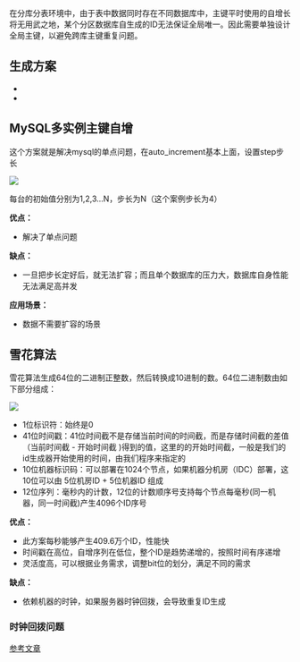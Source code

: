 在分库分表环境中，由于表中数据同时存在不同数据库中，主键平时使用的自增长将无用武之地，某个分区数据库自生成的ID无法保证全局唯一。因此需要单独设计全局主键，以避免跨库主键重复问题。

## 生成方案

- 

- 

## MySQL多实例主键自增

这个方案就是解决mysql的单点问题，在auto_increment基本上面，设置step步长

![](https://ae01.alicdn.com/kf/H0dbc4f32fe6e48eab879d1183d438debr.jpg)

每台的初始值分别为1,2,3...N，步长为N（这个案例步长为4）

**优点：**

- 解决了单点问题

**缺点：**

- 一旦把步长定好后，就无法扩容；而且单个数据库的压力大，数据库自身性能无法满足高并发

**应用场景：**

- 数据不需要扩容的场景

## 雪花算法

雪花算法生成64位的二进制正整数，然后转换成10进制的数。64位二进制数由如下部分组成：

![](https://ae01.alicdn.com/kf/H280c00f3acc24b44967f9cf829cfe336J.jpg)

- 1位标识符：始终是0
- 41位时间戳：41位时间截不是存储当前时间的时间截，而是存储时间截的差值（当前时间截 - 开始时间截 )得到的值，这里的的开始时间截，一般是我们的id生成器开始使用的时间，由我们程序来指定的
- 10位机器标识码：可以部署在1024个节点，如果机器分机房（IDC）部署，这10位可以由 5位机房ID + 5位机器ID 组成
- 12位序列：毫秒内的计数，12位的计数顺序号支持每个节点每毫秒(同一机器，同一时间截)产生4096个ID序号



**优点：**

- 此方案每秒能够产生409.6万个ID，性能快
- 时间戳在高位，自增序列在低位，整个ID是趋势递增的，按照时间有序递增
- 灵活度高，可以根据业务需求，调整bit位的划分，满足不同的需求

**缺点：**

- 依赖机器的时钟，如果服务器时钟回拨，会导致重复ID生成





### 时钟回拨问题





[参考文章](https://mp.weixin.qq.com/s/8ZWUmlhmP2PR1XGGqjEUQQ)




